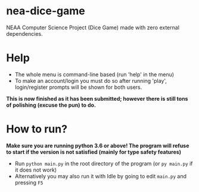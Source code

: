 # nea-dice-game
NEAA Computer Science Project (Dice Game) made with zero external dependencies.

# Help
- The whole menu is command-line based (run 'help' in the menu)
- To make an account/login you must do so after running 'play', login/register prompts will be shown for both users.

**This is now finished as it has been submitted; however there is still tons of polishing (excuse the pun) to do.**

# How to run?
**Make sure you are running python 3.6 or above! The program will refuse to start if the version is not satisfied (mainly for type safety features)**

- Run `python main.py` in the root directory of the program (or `py main.py` if it does not work)
- Alternatively you may also run it with Idle by going to edit `main.py` and pressing `F5`
